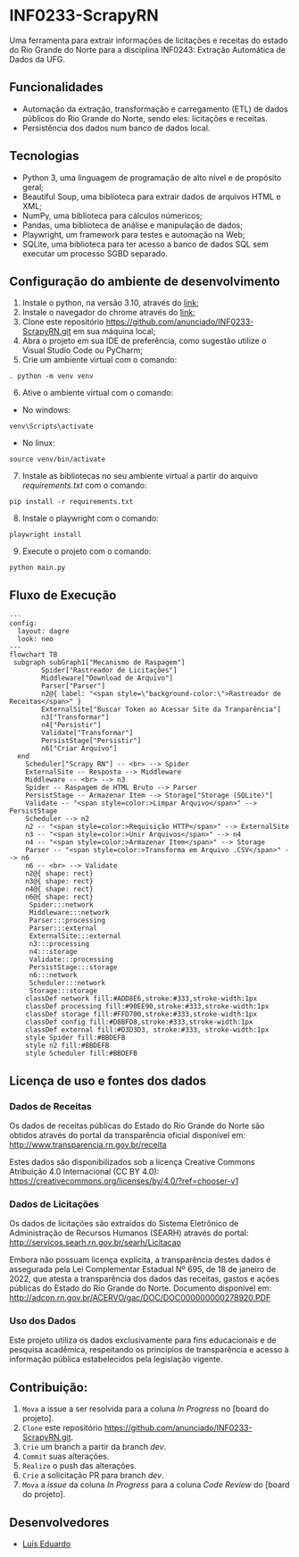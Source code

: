 # INF0233-ScrapyRN
Uma ferramenta para extrair informações de licitações e receitas do estado do Rio Grande do Norte para a disciplina INF0243: Extração Automática de Dados da UFG.

## Funcionalidades

- Automação da extração, transformação e carregamento (ETL) de dados públicos do Rio Grande do Norte, sendo eles: licitações e receitas.        
- Persistência dos dados num banco de dados local.

## Tecnologias

 - Python 3, uma linguagem de programação de alto nível e de propósito geral;
 - Beautiful Soup, uma biblioteca para extrair dados de arquivos HTML e XML;
 - NumPy, uma biblioteca para cálculos númericos;
 - Pandas, uma biblioteca de análise e manipulação de dados;
 - Playwright, um framework para testes e automação na Web;
 - SQLite, uma biblioteca para ter acesso a banco de dados SQL sem executar um processo SGBD separado.

## Configuração do ambiente de desenvolvimento

1. Instale o python, na versão 3.10, através do [link](https://www.python.org/downloads/);
2. Instale o navegador do chrome através do [link](https://www.google.com/chrome/);
3. Clone este repositório https://github.com/anunciado/INF0233-ScrapyRN.git em sua máquina local;
4. Abra o projeto em sua IDE de preferência, como sugestão utilize o Visual Studio Code ou PyCharm;
5. Crie um ambiente virtual com o comando:
```
. python -m venv venv
```
6. Ative o ambiente virtual com o comando:
* No windows:
```
venv\Scripts\activate
```
* No linux:
```
source venv/bin/activate
```
7. Instale as bibliotecas no seu ambiente virtual a partir do arquivo _requirements.txt_ com o comando:
```
pip install -r requirements.txt
```
8. Instale o playwright com o comando:
```
playwright install
```
9. Execute o projeto com o comando:
```
python main.py
```

## Fluxo de Execução

```mermaid
---
config:
  layout: dagre
  look: neo
---
flowchart TB
 subgraph subGraph1["Mecanismo de Raspagem"]
        Spider["Rastreador de Licitações"]
        Middleware["Download de Arquivo"]
        Parser["Parser"]
        n2@{ label: "<span style=\"background-color:\">Rastreador de Receitas</span>" }
        ExternalSite["Buscar Token ao Acessar Site da Tranparência"]
        n3["Transformar"]
        n4["Persistir"]
        Validate["Transformar"]
        PersistStage["Persistir"]
        n6["Criar Arquivo"]
  end
    Scheduler["Scrapy RN"] -- <br> --> Spider
    ExternalSite -- Resposta --> Middleware
    Middleware -- <br> --> n3
    Spider -- Raspagem de HTML Bruto --> Parser
    PersistStage -- Armazenar Item --> Storage["Storage (SQLite)"]
    Validate -- "<span style=color:>Limpar Arquivo</span>" --> PersistStage
    Scheduler --> n2
    n2 -- "<span style=color:>Requisição HTTP</span>" --> ExternalSite
    n3 -- "<span style=color:>Unir Arquivos</span>" --> n4
    n4 -- "<span style=color:>Armazenar Item</span>" --> Storage
    Parser -- "<span style=color:>Transforma em Arquivo .CSV</span>" --> n6
    n6 -- <br> --> Validate
    n2@{ shape: rect}
    n3@{ shape: rect}
    n4@{ shape: rect}
    n6@{ shape: rect}
     Spider:::network
     Middleware:::network
     Parser:::processing
     Parser:::external
     ExternalSite:::external
     n3:::processing
     n4:::storage
     Validate:::processing
     PersistStage:::storage
     n6:::network
     Scheduler:::network
     Storage:::storage
    classDef network fill:#ADD8E6,stroke:#333,stroke-width:1px
    classDef processing fill:#90EE90,stroke:#333,stroke-width:1px
    classDef storage fill:#FFD700,stroke:#333,stroke-width:1px
    classDef config fill:#D8BFD8,stroke:#333,stroke-width:1px
    classDef external fill:#D3D3D3, stroke:#333, stroke-width:1px
    style Spider fill:#BBDEFB
    style n2 fill:#BBDEFB
    style Scheduler fill:#BBDEFB
```

## Licença de uso e fontes dos dados

### Dados de Receitas
Os dados de receitas públicas do Estado do Rio Grande do Norte são obtidos através do portal da transparência oficial disponível em: http://www.transparencia.rn.gov.br/receita

Estes dados são disponibilizados sob a licença Creative Commons Atribuição 4.0 Internacional (CC BY 4.0): https://creativecommons.org/licenses/by/4.0/?ref=chooser-v1

### Dados de Licitações  
Os dados de licitações são extraídos do Sistema Eletrônico de Administração de Recursos Humanos (SEARH) através do portal: http://servicos.searh.rn.gov.br/searh/Licitacao

Embora não possuam licença explícita, a transparência destes dados é assegurada pela Lei Complementar Estadual Nº 695, de 18 de janeiro de 2022, que atesta a transparência dos dados das receitas, gastos e ações públicas do Estado do Rio Grande do Norte. Documento disponível em: http://adcon.rn.gov.br/ACERVO/gac/DOC/DOC000000000278920.PDF

### Uso dos Dados
Este projeto utiliza os dados exclusivamente para fins educacionais e de pesquisa acadêmica, respeitando os princípios de transparência e acesso à informação pública estabelecidos pela legislação vigente.

## Contribuição:

1. `Mova` a issue a ser resolvida para a coluna _In Progress_ no [board do projeto].  
2. `Clone` este repositório https://github.com/anunciado/INF0233-ScrapyRN.git.
3. `Crie` um branch a partir da branch _dev_.
4. `Commit` suas alterações.
5. `Realize` o push das alterações.
6. `Crie` a solicitação PR para branch _dev_.
7. `Mova` a _issue_ da coluna _In Progress_ para a coluna _Code Review_ do [board do projeto].

## Desenvolvedores

- [Luís Eduardo](https://github.com/anunciado)